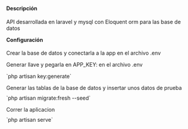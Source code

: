 <h4 style="font-weight: bold;margin-top: 10px;">Descripción</h4>
  <p>API desarrollada en laravel y mysql con Eloquent orm para  las base de datos</p>
  <h4 style="font-weight: bold;margin-top: 10px;">Configuración</h4>
  <p>Crear la base de datos y conectarla a la app en el archivo .env</p>
  <p>Generar llave y pegarla en APP_KEY: en el archivo .env</p>
  `php artisan key:generate`
  <p style="margin-bottom:10px">Generar las tablas de la base de datos y insertar unos datos de prueba</p>
  `php artisan migrate:fresh --seed`
  <p style="margin-bottom:10px">Correr la aplicacion</p>
  `php artisan serve`

